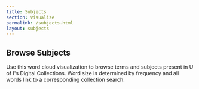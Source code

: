 ```yaml
---
title: Subjects
section: Visualize
permalink: /subjects.html
layout: subjects
---
```


## Browse Subjects

Use this word cloud visualization to browse terms and subjects present in U of I's Digital Collections.
Word size is determined by frequency and all words link to a corresponding collection search.
